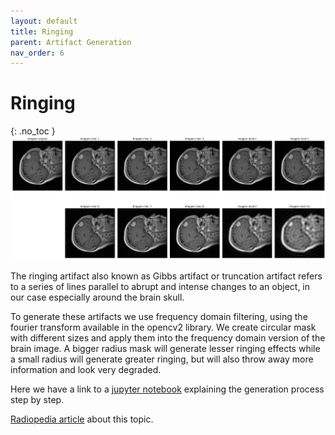 ```yaml
---
layout: default
title: Ringing
parent: Artifact Generation
nav_order: 6
---
```


# Ringing
{: .no_toc }
![Ringing](ringing.png)

The ringing artifact also known as Gibbs artifact or truncation artifact refers to a series of lines parallel to abrupt and intense changes to an object, in our case especially around the brain skull.

To generate these artifacts we use frequency domain filtering, using the fourier transform  available in the opencv2 library. We create circular mask with different sizes and apply them into the frequency domain version of the brain image. A bigger radius mask will generate lesser ringing effects while a small radius will generate greater ringing, but will also throw away more information and look very degraded.

Here we have a link to a [jupyter notebook](https://drive.google.com/file/d/1s6KwHVKDCLFJTlwh7PDBxq43bFBnR_Bf/view?usp=sharing) explaining the generation process step by step.

[Radiopedia article](https://radiopaedia.org/articles/gibbs-and-truncation-artifacts?lang=us) about this topic.
